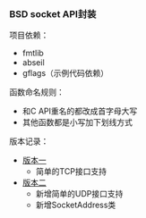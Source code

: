### BSD socket API封装

项目依赖：
- fmtlib
- abseil
- gflags（示例代码依赖）

函数命名规则：
- 和C API重名的都改成首字母大写
- 其他函数都是小写加下划线方式

版本记录：
- [版本一](recipe-01)
    + 简单的TCP接口支持
- [版本二](recipe-02)
    + 新增简单的UDP接口支持
    + 新增SocketAddress类
